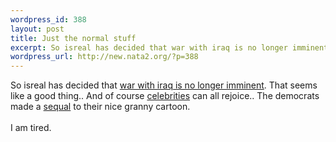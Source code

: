 ```yaml
--- 
wordpress_id: 388
layout: post
title: Just the normal stuff
excerpt: So isreal has decided that war with iraq is no longer imminent. That seems like a good thing.. And of course celebrities can all rejoice.. The democrats made a sequal to their nice granny cartoo...
wordpress_url: http://new.nata2.org/?p=388
---
```

So isreal has decided that <a href="http://www.worldtribune.com/worldtribune/breaking_10.html">war with iraq is no longer imminent</a>. That seems like a good thing.. And of course <a href="http://www.opinionjournal.com/taste/?id=110002561">celebrities</a> can all rejoice.. The democrats made a <a href="http://www.democrats.org/social_insecurity/sequel.html">sequal</a> to their nice granny cartoon.<br/><br/>I am tired.
